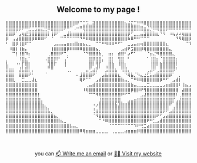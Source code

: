 <h2 align=center>Welcome to my page !</h2>
    
    ⣿⣿⣿⣿⣿⣿⣿⣿⣿⣿⣿⣿⣿⣿⣿⣿⣿⣿⣿⣿⣿⡿⠟⠉⣉⣩⣀⣽⣿⣿⣿⣿⣿⣿⣿⣿⣿⣦⣬⣍⣉⣛⠛⠿⣿⣿⣿⣿⣿⣿⣿⣿⣿⣿⣿⣿⣿⣿⣿⣿⣿⣿⣿⣿⣿
    ⣿⣿⣿⣿⡿⠟⠛⣋⣉⣩⣭⣍⣛⠿⣿⣿⣿⣿⠟⠛⠉⠠⠒⠛⢿⣿⣿⣿⣿⣿⣿⣿⣿⣿⣿⣿⣿⣿⣿⣿⣿⣿⣿⣶⣬⡙⠿⢿⣿⣿⡿⠿⠿⠿⠿⠿⠿⠿⣿⣿⣿⣿⣿⣿⣿
    ⣿⣿⡿⠁⣠⢶⣞⣻⣿⣿⣿⣿⣿⡇⢸⡿⠋⠀⣀⣼⣷⣶⣶⣶⣾⣿⣿⣿⣿⣿⣿⣿⣿⣿⣿⣿⣿⣿⡿⠋⣀⣀⣤⣽⣿⣿⣷⣆⠙⠻⠀⠰⢦⡴⠴⢶⣶⣶⣦⣙⠿⣿⣿⣿⣿
    ⡿⠀⢠⣴⣿⣿⣿⣿⡿⠿⠿⠿⠋⠀⠈⠀⠀⠉⠉⠉⠉⠉⠉⠙⠛⠿⢿⣿⣿⣿⣿⣿⣿⣿⣿⣿⣿⣿⠷⠿⠛⠛⠉⠉⠉⠀⠀⠀⠀⠀⠀⠀⠀⠙⠻⢿⣿⡿⢿⣿⣷⣌⢿⣿⣿
    ⠃⠀⣿⡿⢸⣿⠏⠉⠀⠀⠀⠀⠀⠀⠀⣠⣤⣤⣤⣶⣶⣾⣷⣶⣦⣄⡀⠀⠉⠉⠛⠻⠿⠿⠛⠋⠁⠀⣀⣠⣤⣶⢶⣿⣿⣿⣿⣿⣿⣿⣆⠀⠀⠀⠀⠀⠈⠹⡆⠙⣿⣿⣧⡙⣿
    ⠀⠸⣿⡇⢸⣷⡄⠀⠀⠀⠀⠀⠀⠀⢸⣿⣿⣿⣿⡿⠿⠿⠿⠿⣿⣿⣿⣿⣦⡀⠀⠀⠀⠀⠀⠀⣠⣾⠟⣩⣿⣿⡿⢿⣿⣿⣿⣿⣿⣿⣿⣄⠀⠀⠀⠀⠀⠀⠸⣦⠹⣿⣿⣿⣼
    ⠀⠀⠉⡇⢸⣿⠹⡆⠀⠀⠀⠀⠀⢀⣿⣿⣿⠟⠉⡀⠀⠀⠀⠀⠈⠙⣿⣿⣿⣷⡀⠀⣶⡆⠀⣾⣿⠃⡴⠋⠁⠀⠀⠀⠈⣶⣌⠻⣿⣿⣿⣿⣄⠀⠀⠀⠀⠀⠀⢹⣿⣿⣿⣿⣿
    ⡀⠀⠀⠀⠸⣿⣆⠁⠀⠀⠀⠀⠠⣿⣿⡿⠟⠀⢠⠁⠀⠀⠀⠀⠀⠀⣿⡿⣿⣿⡄⠀⣿⡇⠀⢻⣿⠀⠃⠀⠀⠀⠀⠀⠁⢸⣿⡆⠈⣿⣿⣿⣿⡆⠀⠀⠀⠀⠀⣿⣿⣿⣿⣿⣿
    ⣧⠀⠀⠐⠂⡏⢿⡇⠀⠀⠀⠀⠀⣹⣿⠏⠀⠀⢸⠀⠀⠀⠀⠀⠀⠀⣿⠇⢻⡏⠀⢀⣿⣷⠀⠸⣿⡆⠀⠀⠀⠀⠀⠀⠀⢸⣿⠇⣷⣿⣿⣿⣿⠇⠀⠀⠀⠀⢰⣿⣿⣿⣿⣿⣿
    ⣿⣶⡆⠀⣼⣧⣿⡇⡄⠀⠀⠀⠀⠉⠛⠀⠀⠀⠀⢀⡀⠀⠀⠀⠀⣤⢋⣴⡟⠁⠀⣨⣿⣿⣦⠀⢻⣿⡄⠀⠀⠀⠀⠀⢀⣼⠟⢀⣿⣿⣿⣿⡿⠃⠀⠀⠀⠀⠘⣿⣿⣿⣿⡿⢻
    ⣿⣿⡇⠀⣿⣿⣿⠟⠃⠀⠀⠀⠈⠀⠀⠀⠀⠀⠀⠀⠀⠀⠄⣸⣿⣿⣿⠟⠁⠀⣠⣧⣿⣿⣿⣆⠀⠙⢿⣧⡈⠳⣄⣐⣋⣥⣴⣿⣿⣿⣿⡿⠁⠀⡀⠀⠀⠀⢷⣿⣿⣿⣧⢰⣿
    ⣿⣿⣇⠀⠀⣉⣀⣀⣼⣆⠀⠀⠀⠀⠀⠀⠀⠀⠀⠀⠀⠀⠀⢿⠟⠉⠁⠀⣠⣾⣿⣿⣿⣿⣿⣿⣷⣤⡀⠉⠛⠿⢿⣿⣿⣿⣿⣿⡿⠛⠋⠀⣠⣾⡇⠀⠀⠀⠘⠛⢿⣿⣿⢸⣿
    ⣿⣿⣿⣿⣿⣿⣿⣿⣿⣿⠀⠀⠀⠀⠀⠀⠀⠀⠀⠀⠀⠀⠀⠀⠀⢀⣤⣾⣿⣿⣿⣿⣿⣿⣿⣿⣿⣿⣿⣷⣤⣀⣀⣀⣉⣀⣀⣀⣀⣠⣶⣾⣿⣿⠇⢸⣦⣠⣀⣠⡀⠉⢙⣼⣿
    ⣿⣿⣿⣿⣿⣿⣿⣿⣿⣿⠀⠀⠀⠀⠀⠀⠀⠀⠀⠀⠀⠀⠀⠀⠸⢿⣿⣿⣿⣿⣿⣿⣿⣿⣿⣿⣿⣿⣿⡿⣿⡿⠟⢻⣿⣿⣿⣿⣿⣿⣿⣿⣿⣿⠀⣼⣿⣿⣿⣿⣿⣿⣿⣿⣿
    ⣿⣿⣿⣿⣿⣿⣿⣿⣿⣿⡇⠀⠀⠀⠀⠀⠀⠀⠀⠀⠀⠀⠀⠀⠀⠀⠉⠉⠻⢿⣿⣿⣿⣿⣿⣿⠟⠋⠉⠀⠀⠀⣠⣼⣿⣿⣿⣿⣿⣿⣿⣿⣿⠇⢀⣿⣿⣿⣿⣿⣿⣿⣿⣿⣿
    ⣿⣿⣿⣿⣿⣿⣿⣿⣿⣿⣿⡄⠀⠀⠀⠀⠀⠀⠀⠀⠀⠀⠀⠀⠀⠀⠀⠀⠀⣸⣿⣿⣿⣿⣿⣿⡀⠀⣠⣤⣶⣿⣿⣿⣿⣿⣿⣿⣿⣿⣿⣿⡏⣠⣼⣿⣿⣿⣿⣿⣿⣿⣿⣿⣿
    ⣿⣿⣿⣿⣿⣿⣿⣿⣿⣿⣿⣷⣄⠀⠀⠀⠀⠀⠀⠀⠀⠀⠀⠀⠀⠀⠀⠐⠔⣿⣿⣿⣿⣿⣷⣼⣿⣿⣿⣿⣿⣿⣿⣿⣿⣿⣿⣿⣿⣿⣿⠋⢀⣿⣿⣿⣿⣿⣿⣿⣿⣿⣿⣿⣿
    ⣿⣿⣿⣿⣿⣿⣿⣿⣿⣿⣿⣿⣿⣧⡀⠀⠀⠀⠀⠀⠀⠀⠀⠀⠀⠀⠀⢘⣶⣿⣿⣿⣿⣿⣿⣿⣿⣿⣿⣿⣿⣿⣿⣿⣿⣿⣿⣿⣿⡿⠟⣠⣾⣿⣿⣿⣿⣿⣿⣿⣿⣿⣿⣿⣿
    ⣿⣿⣿⣿⣿⣿⣿⣿⣿⣿⣿⣿⣿⣿⣿⣦⡀⠀⠀⠀⠀⠀⠀⠀⠀⠀⠀⠈⠻⣿⣿⣿⣿⣿⣿⣿⣿⣿⣿⣿⣿⣿⣿⣿⣿⣿⣿⠟⠋⣠⣴⣿⣿⣿⣿⣿⣿⣿⣿⣿⣿⣿⣿⣿⣿
    ⣿⣿⣿⣿⣿⣿⣿⣿⣿⣿⣿⣿⣿⣿⣿⣿⣿⣦⣀⠀⠀⠀⠀⠀⠀⠀⠀⠀⠀⠉⠘⠿⣿⣿⣿⣿⣿⣿⣿⣿⣿⣿⣿⣿⠟⠛⣁⣠⣾⣿⣿⣿⣿⣿⣿⣿⣿⣿⣿⣿⣿⣿⣿⣿⣿
    ⣿⣿⣿⣿⣿⣿⣿⣿⣿⣿⣿⣿⣿⣿⣿⣿⣿⣿⣿⣿⣧⣤⡀⠀⠀⠀⠀⠀⠀⠀⠀⠀⠈⠉⠉⠉⠉⠉⠉⠉⠹⠟⢛⣉⣴⣿⣿⣿⣿⣿⣿⣿⣿⣿⣿⣿⣿⣿⣿⣿⣿⣿⣿⣿⣿
    ⣿⣿⣿⣿⣿⣿⣿⣿⣿⣿⣿⣿⣿⣿⣿⣿⣿⣿⣿⣿⣿⣿⣿⠿⢿⣶⣶⣶⣀⣀⣀⣀⠀⢀⣀⣀⣀⣴⣶⣶⣶⡿⣿⣿⣿⣿⣿⣿⣿⣿⣿⣿⣿⣿⣿⣿⣿⣿⣿⣿⣿⣿⣿⣿⣿
⠀⠀
<div align=center>
you can <a href="mailto:marek.lamos16@gmail.com">📫 Write me an email</a> or 
<a href="https://heun11.github.io">👨‍💻 Visit my website</a>
</div>

<!-- <div align=center>
  <img width=250 src="https://github-readme-stats.vercel.app/api/top-langs/?username=Heun11&layout=compact&theme=gruvbox" alt="Language usage"/>&nbsp;
  <img width=330 src="https://github-readme-stats.vercel.app/api?username=Heun11&show_icons=true&hide=&theme=gruvbox" alt="Stats"/>
  <br/>
    <img width=400 align="center" src="https://streak-stats.demolab.com/?user=Heun11&count_private=true&theme=gruvbox&border_radius=10" alt="streak" />
</div> -->
